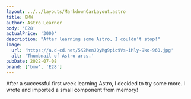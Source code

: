 ```yaml
---
layout: ../../layouts/MarkdownCarLayout.astro
title: BMW
author: Astro Learner
body: 'E28'
actualPrice: '3000'
description: "After learning some Astro, I couldn't stop!"
image:
  url: 'https://a.d-cd.net/5K2MenJQyMg9pic9Vs-iMly-9ko-960.jpg'
  alt: 'Thumbnail of Astro arcs.'
pubDate: 2022-07-08
brand: ['bmw', 'E28']
---
```


After a successful first week learning Astro, I decided to try some more. I wrote and imported a small component from memory!

